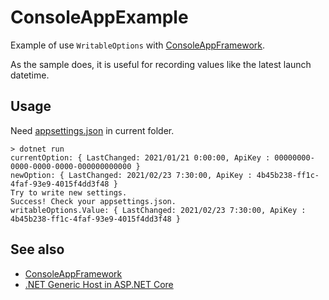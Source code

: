 # ConsoleAppExample

Example of use `WritableOptions` with [ConsoleAppFramework](https://github.com/Cysharp/ConsoleAppFramework).

As the sample does, it is useful for recording values like the latest launch datetime.

## Usage

Need [appsettings.json](./appsettings.json) in current folder.

```console
> dotnet run
currentOption: { LastChanged: 2021/01/21 0:00:00, ApiKey : 00000000-0000-0000-0000-000000000000 }
newOption: { LastChanged: 2021/02/23 7:30:00, ApiKey : 4b45b238-ff1c-4faf-93e9-4015f4dd3f48 }
Try to write new settings.
Success! Check your appsettings.json.
writableOptions.Value: { LastChanged: 2021/02/23 7:30:00, ApiKey : 4b45b238-ff1c-4faf-93e9-4015f4dd3f48 }
```

## See also

- [ConsoleAppFramework](https://github.com/Cysharp/ConsoleAppFramework)
- [.NET Generic Host in ASP.NET Core](https://docs.microsoft.com/aspnet/core/fundamentals/host/generic-host)
